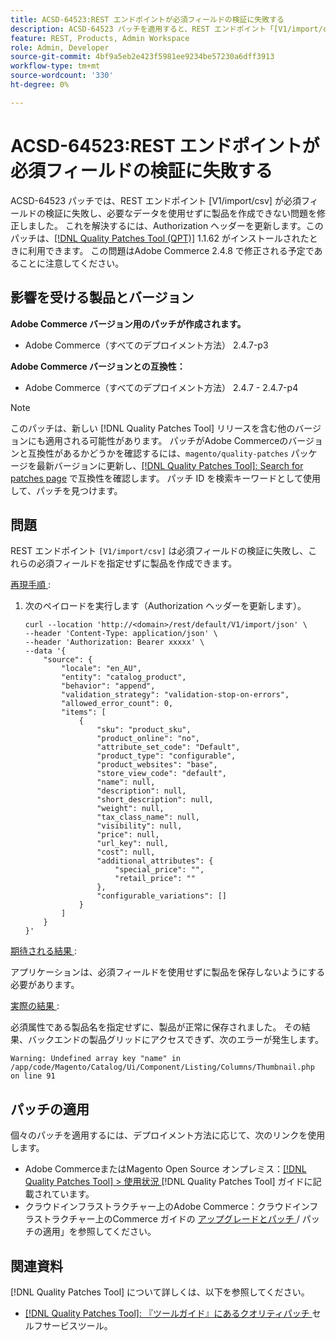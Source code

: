 ```yaml
---
title: ACSD-64523:REST エンドポイントが必須フィールドの検証に失敗する
description: ACSD-64523 パッチを適用すると、REST エンドポイント「[V1/import/csv]」が必須フィールドの検証に失敗し、必須フィールドを指定せずに製品を作成できる問題を修正できます。
feature: REST, Products, Admin Workspace
role: Admin, Developer
source-git-commit: 4bf9a5eb2e423f5981ee9234be57230a6dff3913
workflow-type: tm+mt
source-wordcount: '330'
ht-degree: 0%

---
```



# ACSD-64523:REST エンドポイントが必須フィールドの検証に失敗する

ACSD-64523 パッチでは、REST エンドポイント [V1/import/csv] が必須フィールドの検証に失敗し、必要なデータを使用せずに製品を作成できない問題を修正しました。 これを解決するには、Authorization ヘッダーを更新します。このパッチは、[[!DNL Quality Patches Tool (QPT)]](/help/tools/quality-patches-tool/quality-patches-tool-to-self-serve-quality-patches.md) 1.1.62 がインストールされたときに利用できます。 この問題はAdobe Commerce 2.4.8 で修正される予定であることに注意してください。

## 影響を受ける製品とバージョン

**Adobe Commerce バージョン用のパッチが作成されます。**

* Adobe Commerce（すべてのデプロイメント方法） 2.4.7-p3

**Adobe Commerce バージョンとの互換性：**

* Adobe Commerce（すべてのデプロイメント方法） 2.4.7 - 2.4.7-p4

>[!NOTE]
>
>このパッチは、新しい [!DNL Quality Patches Tool] リリースを含む他のバージョンにも適用される可能性があります。 パッチがAdobe Commerceのバージョンと互換性があるかどうかを確認するには、`magento/quality-patches` パッケージを最新バージョンに更新し、[[!DNL Quality Patches Tool]: Search for patches page](https://experienceleague.adobe.com/tools/commerce-quality-patches/index.html) で互換性を確認します。 パッチ ID を検索キーワードとして使用して、パッチを見つけます。

## 問題

REST エンドポイント `[V1/import/csv]` は必須フィールドの検証に失敗し、これらの必須フィールドを指定せずに製品を作成できます。

<u> 再現手順 </u>:

1. 次のペイロードを実行します（Authorization ヘッダーを更新します）。

   ```
   curl --location 'http://<domain>/rest/default/V1/import/json' \
   --header 'Content-Type: application/json' \
   --header 'Authorization: Bearer xxxxx' \
   --data '{
       "source": {
           "locale": "en_AU",
           "entity": "catalog_product",
           "behavior": "append",
           "validation_strategy": "validation-stop-on-errors",
           "allowed_error_count": 0,
           "items": [
               {
                   "sku": "product_sku",
                   "product_online": "no",
                   "attribute_set_code": "Default",
                   "product_type": "configurable",
                   "product_websites": "base",
                   "store_view_code": "default",
                   "name": null,
                   "description": null,
                   "short_description": null,
                   "weight": null,
                   "tax_class_name": null,
                   "visibility": null,
                   "price": null,
                   "url_key": null,
                   "cost": null,
                   "additional_attributes": {
                       "special_price": "",
                       "retail_price": ""
                   },
                   "configurable_variations": []
               }
           ]
       }
   }'
   ```

<u> 期待される結果 </u>:

アプリケーションは、必須フィールドを使用せずに製品を保存しないようにする必要があります。

<u> 実際の結果 </u>:

必須属性である製品名を指定せずに、製品が正常に保存されました。 その結果、バックエンドの製品グリッドにアクセスできず、次のエラーが発生します。

`Warning: Undefined array key "name" in /app/code/Magento/Catalog/Ui/Component/Listing/Columns/Thumbnail.php on line 91`

## パッチの適用

個々のパッチを適用するには、デプロイメント方法に応じて、次のリンクを使用します。

* Adobe CommerceまたはMagento Open Source オンプレミス：[[!DNL Quality Patches Tool] > 使用状況 ](/help/tools/quality-patches-tool/usage.md) [!DNL Quality Patches Tool] ガイドに記載されています。
* クラウドインフラストラクチャー上のAdobe Commerce：クラウドインフラストラクチャー上のCommerce ガイドの [ アップグレードとパッチ ](https://experienceleague.adobe.com/docs/commerce-cloud-service/user-guide/develop/upgrade/apply-patches.html)/ パッチの適用」を参照してください。

## 関連資料

[!DNL Quality Patches Tool] について詳しくは、以下を参照してください。

* [[!DNL Quality Patches Tool]: 『ツールガイド』にあるクオリティパッチ ](/help/tools/quality-patches-tool/quality-patches-tool-to-self-serve-quality-patches.md) セルフサービスツール。

